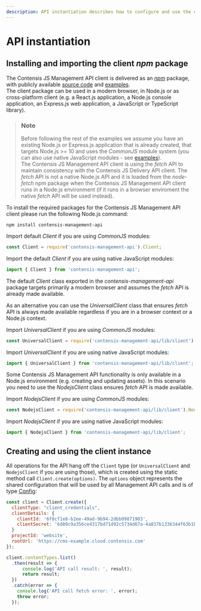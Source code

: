 ```yaml
---
description: API instantiation describes how to configure and use the client API.
---
```


# API instantiation

## Installing and importing the client *npm* package

The Contensis JS Management API client is delivered as an [*npm*](https://www.npmjs.com/package/contensis-management-api) package, with publicly available [source code](https://github.com/contensis/contensis-management-api) and [examples](https://github.com/contensis/contensis-management-api-examples).  
The client package can be used in a modern browser, in Node.js or as cross-platform client (e.g. a React.js application, a Node.js console application, an Express.js web application, a JavaScript or TypeScript library).

> ### Note
> Before following the rest of the examples we assume you have an existing Node.js or Express.js application that is already created, that targets Node.js >= 10 and uses the *CommonJS* module system (you can also use native JavaScript modules - see [examples](https://github.com/contensis/contensis-management-api-examples)).  
> The Contensis JS Management API client is using the *fetch* API to maintain consistency with the Contensis JS Delivery API client. The *fetch* API is not a native Node.js API and it is loaded from the *node-fetch* npm package when the Contensis JS Management API client runs in a Node.js environment (if it runs in a browser enviroment the native *fetch* API will be used instead).

To install the required packages for the Contensis JS Management API client please run the following Node.js command:
```
npm install contensis-management-api
```

Import default *Client* if you are using *CommonJS* modules:
```js
const Client = require('contensis-management-api').Client;
```

Import the default *Client* if you are using native JavaScript modules:
```js
import { Client } from 'contensis-management-api';
```

The default *Client* class exported in the *contensis-management-api* package targets primarily a modern browser and assumes the *fetch* API is already made available.

As an alternative you can use the *UniversalClient* class that ensures *fetch* API is always made available regardless if you are in a browser context or a Node.js context.

Import *UniversalClient* if you are using *CommonJS* modules:
```js
const UniversalClient = require('contensis-management-api/lib/client').UniversalClient;
```
Import *UniversalClient* if you are using native JavaScript modules:
```js
import { UniversalClient } from 'contensis-management-api/lib/client';
```
 Some Contensis JS Management API functionality is only available in a Node.js environment (e.g. creating and updating assets). In this scenario you need to use the *NodejsClient* class ensures *fetch* API is made available. 
  
Import *NodejsClient* if you are using *CommonJS* modules:
```js
const NodejsClient = require('contensis-management-api/lib/client').NodejsClient;
```

Import *NodejsClient* if you are using native JavaScript modules:
```js
import { NodejsClient } from 'contensis-management-api/lib/client';
```
 ## Creating and using the client instance 

All operations for the API hang off the `Client` type (or `UniversalClient` and `NodejsClient` if you are using those), which is created using the static method call `Client.create(options)`. The `options` object represents the shared configuration that will be used by all Management API calls and is of type [Config](/model/config.md):

```js
const client = Client.create({
  clientType: "client_credentials",
  clientDetails: {
    clientId: '6f8cf1e8-b2ee-49ad-9b94-2dbb09871903',
    clientSecret: '6d80c9a356ce4317bd71d92c5734d67a-4a837b1336344f63b1b24ce2dfa73945-ef09daa8d0f74b1e8e223779c392a67b'
  }
  projectId: 'website',
  rootUrl: 'https://cms-example.cloud.contensis.com'
});

client.contentTypes.list()
  .then(result => {      
      console.log('API call result: ', result);        
      return result;      
  })
  .catch(error => {
    console.log('API call fetch error: ', error);      
    throw error;
  });
```
